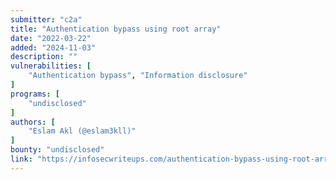 ```yaml
---
submitter: "c2a"
title: "Authentication bypass using root array"
date: "2022-03-22"
added: "2024-11-03"
description: ""
vulnerabilities: [
    "Authentication bypass", "Information disclosure"
]
programs: [
    "undisclosed"
]
authors: [
    "Eslam Akl (@eslam3kll)"
]
bounty: "undisclosed"
link: "https://infosecwriteups.com/authentication-bypass-using-root-array-4a179242b9f7"
---
```




